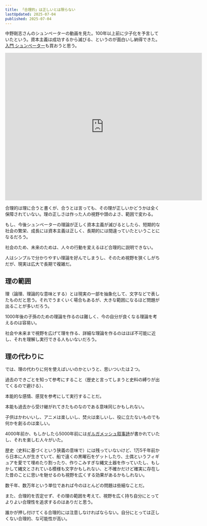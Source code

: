 ```yaml
---
title: 「合理的」は正しいとは限らない
lastUpdated: 2025-07-04 
published: 2025-07-04
---
```


中野剛志さんのシュンペーターの動画を見た。100年以上前に少子化を予言していたという。資本主義は成功するから滅びる、というのが面白いし納得できた。[入門 シュンペーター](https://amzn.to/4krvfjL)も買おうと思う。

<iframe width="640" height="480" src="https://www.youtube.com/embed/SdaP_KCZVV8" title="【資本主義は成功するから滅びる】今こそシュンペーターを学ぶ理由/失われた30年が起きたワケとは/イノベーションの必要条件/資本主義崩壊のパターン/合理主義の精神が蔓延すると子どもの数が減る" frameborder="0" allow="accelerometer; autoplay; clipboard-write; encrypted-media; gyroscope; picture-in-picture; web-share" referrerpolicy="strict-origin-when-cross-origin" allowfullscreen></iframe>

合理的は理に合うと書くが、合うとは言っても、その理が正しいかどうかは全く保障されていない。理の正しさは作った人の視野や頭のよさ、範囲で変わる。

もし、今後シュンペーターの理論が正しく資本主義が滅びるとしたら、短期的な社会の繁栄、成長には資本主義は正しく、長期的には間違っていたということになるだろう。

社会のため、未来のためは、人々の行動を変えるほど合理的に説明できない。

人はシンプルで分かりやすい理論を好んでしまうし、そのため視野を狭くしがちだが、現実は広大で長期で複雑だ。

## 理の範囲

理（論理、理論的な意味とする）とは現実の一部を抽象化して、文字などで表したものだと思う。それでうまくいく場合もあるが、大きな範囲になるほど問題が出ることが多いだろう。

1000年後の子孫のための理論を作るのは難しく、今の自分が良くなる理論を考えるのは容易い。

社会や未来まで視野を広げて理を作る、詳細な理論を作るのはほぼ不可能に近し、それを理解し実行できる人もいないだろう。

## 理の代わりに

では、理の代わりに何を使えばいいのかというと、思いついたは２つ。

過去のできごとを知って参考にすること（歴史と言ってしまうと史料の縛りが出てくるので避ける）、

本能的な感情、感覚を参考にして実行することだ。

本能も過去から受け継がれてきたものなのである意味同じかもしれない。

子供はかわいいし、アニメは楽しいし、焚火は楽しいし、役に立たないものでも何かを創るのは楽しい。

4000年前か、もしかしたら5000年前には[ギルガメッシュ叙事詩](https://ja.wikipedia.org/wiki/%E3%82%AE%E3%83%AB%E3%82%AC%E3%83%A1%E3%82%B7%E3%83%A5%E5%8F%99%E4%BA%8B%E8%A9%A9)が書かれていたし、それを楽しむ人々がいた。

歴史（史料に基づくという狭義の意味で）には残っていないけど、1万5千年前から日本に人が生きていて、船で遠くの黒曜石をゲットしたり、土偶というフィギュアを愛でて埋めたり割ったり、作りこみすぎな縄文土器を作っていたし、もしかして縄文とされている模様も文字かもしれない、と不確かだけど確実に存在した昔のことに思いを馳せるのも視野を広くする効果があるかもしれない。

数千年、数万年という単位であれば今のほとんどの問題は些細なことだ。

また、合理的を否定せず、その理の範囲を考えて、視野を広く持ち自分にとってよりよい合理性を追求するのはありだと思う。

誰かが押し付けてくる合理的には注意しなければならない。自分にとっては正しくない合理的、な可能性が高い。

